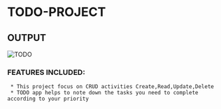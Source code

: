 # TODO-PROJECT

## OUTPUT

![TODO](https://user-images.githubusercontent.com/122553651/213878545-0b375292-237b-4383-a61e-206db952b4ed.png)


### FEATURES INCLUDED:
     * This project focus on CRUD activities Create,Read,Update,Delete
     * TODO app helps to note down the tasks you need to complete according to your priority


